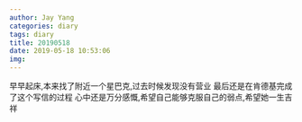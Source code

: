 ```yaml
---
author: Jay Yang
categories: diary
tags: diary
title: 20190518
date: 2019-05-18 10:53:06
img:
---
```


早早起床,本来找了附近一个星巴克,过去时候发现没有营业
最后还是在肯德基完成了这个写信的过程
心中还是万分感慨,希望自己能够克服自己的弱点,希望她一生吉祥
